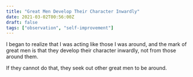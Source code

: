 ```yaml
---
title: "Great Men Develop Their Character Inwardly"
date: 2021-03-02T00:56:00Z
draft: false
tags: ["observation", "self-improvement"]
---
```


I began to realize that I was acting like those I was around, and the mark of great men is that they develop their character inwardly, not from those around them.

If they cannot do that, they seek out other great men to be around.